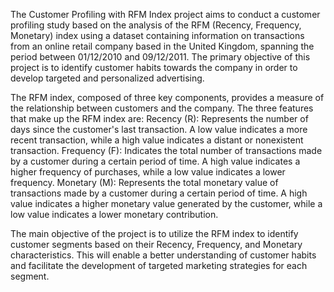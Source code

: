 The Customer Profiling with RFM Index project aims to conduct a customer profiling study based on the analysis of the RFM (Recency, Frequency, Monetary) index using a dataset containing information on transactions from an online retail company based in the United Kingdom, spanning the period between 01/12/2010 and 09/12/2011. The primary objective of this project is to identify customer habits towards the company in order to develop targeted and personalized advertising.

The RFM index, composed of three key components, provides a measure of the relationship between customers and the company. The three features that make up the RFM index are:
Recency (R): Represents the number of days since the customer's last transaction. A low value indicates a more recent transaction, while a high value indicates a distant or nonexistent transaction.
Frequency (F): Indicates the total number of transactions made by a customer during a certain period of time. A high value indicates a higher frequency of purchases, while a low value indicates a lower frequency.
Monetary (M): Represents the total monetary value of transactions made by a customer during a certain period of time. A high value indicates a higher monetary value generated by the customer, while a low value indicates a lower monetary contribution.

The main objective of the project is to utilize the RFM index to identify customer segments based on their Recency, Frequency, and Monetary characteristics. This will enable a better understanding of customer habits and facilitate the development of targeted marketing strategies for each segment.